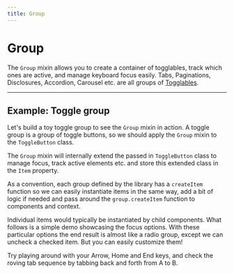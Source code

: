```yaml
---
title: Group
---
```


<script lang="ts">
  import Demo from "$components/Demo.svelte";
  import Highlighter from "$components/Highlighter.svelte";
</script>


# Group

The `Group` mixin allows you to create a container of togglables, track which ones are active, and manage keyboard focus easily. Tabs, Paginations, Disclosures, Accordion, Carousel etc. are all groups of [Togglables](/mixins/togglable).

---

## Example: Toggle group

Let's build a toy toggle group to see the `Group` mixin in action. A toggle group is a group of toggle buttons, so we should apply the `Group` mixin to the `ToggleButton` class.

The `Group` mixin will internally extend the passed in `ToggleButton` class to manage focus, track active elements etc. and store this extended class in the `Item` property.

As a convention, each group defined by the library has a `createItem` function so we can easily instantiate items in the same way, add a bit of logic if needed and pass around the `group.createItem` function to components and context.

<Highlighter file="./toggleGroupExample.ts" />

Individual items would typically be instantiated by child components. What follows is a simple demo showcasing the focus options. With these particular options the end result is almost like a radio group, except we can uncheck a checked item. But you can easily customize them!

Try playing around with your Arrow, Home and End keys, and check the roving tab sequence by tabbing back and forth from A to B.


<Demo file="./toggleGroupDemo.svelte" />
